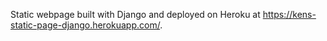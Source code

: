 Static webpage built with Django and deployed on Heroku at https://kens-static-page-django.herokuapp.com/.